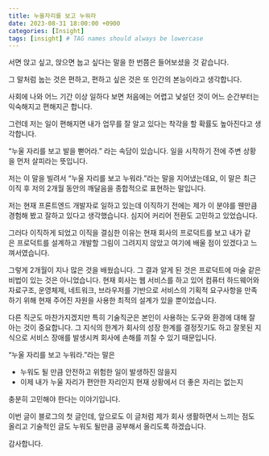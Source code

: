 ```yaml
---
title: 누울자리를 보고 누워라
date: 2023-08-31 18:00:00 +0900
categories: [Insight]
tags: [insight] # TAG names should always be lowercase
---
```


서면 앉고 싶고, 앉으면 눕고 싶다는 말을 한 번쯤은 들어보셨을 것 같습니다.

그 말처럼 눕는 것은 편하고, 편하고 싶은 것은 또 인간의 본능이라고 생각합니다.

사회에 나와 어느 기간 이상 일하다 보면 처음에는 어렵고 낯설던 것이 어느 순간부터는 익숙해지고 편해지곤 합니다.

그런데 저는 일이 편해지면 내가 업무를 잘 알고 있다는 착각을 할 확률도 높아진다고 생각합니다.

“누울 자리를 보고 발을 뻗어라.” 라는 속담이 있습니다. 일을 시작하기 전에 주변 상황을 먼저 살피라는 뜻입니다.

저는 이 말을 빌려서 “누울 자리를 보고 누워라.”라는 말을 지어냈는데요, 이 말은 최근 이직 후 저의 2개월 동안의 깨달음을 종합적으로 표현하는 말입니다.

저는 현재 프론트엔드 개발자로 일하고 있는데 이직하기 전에는 제가 이 분야를 웬만큼 경험해 봤고 잘하고 있다고 생각했습니다. 심지어 커리어 전환도 고민하고 있었습니다.

그러다 이직하게 되었고 이직을 결심한 이유는 현재 회사의 프로덕트를 보고 내가 같은 프로덕트를 설계하고 개발할 그림이 그려지지 않았고 여기에 배울 점이 있겠다고 느껴서였습니다.

그렇게 2개월이 지나 많은 것을 배웠습니다. 그 결과 알게 된 것은 프로덕트에 마술 같은 비법이 있는 것은 아니었습니다. 현재 회사는 웹 서비스를 하고 있어 컴퓨터 하드웨어와 자료구조, 운영체제, 네트워크, 브라우저를 기반으로 서비스의 기획적 요구사항을 만족하기 위해 현재 주어진 자원을 사용한 최적의 설계가 있을 뿐이었습니다.

다른 직군도 마찬가지겠지만 특히 기술직군은 본인이 사용하는 도구와 환경에 대해 잘 아는 것이 중요합니다. 그 지식의 한계가 회사의 성장 한계를 결정짓기도 하고 잘못된 지식으로 서비스 장애를 발생시켜 회사에 손해를 끼칠 수 있기 때문입니다.

“누울 자리를 보고 누워라.”라는 말은

- 누워도 될 만큼 안전하고 위험한 일이 발생하진 않을지
- 이제 내가 누울 자리가 편안한 자리인지 현재 상황에서 더 좋은 자리는 없는지

충분히 고민해야 한다는 이야기입니다.

이번 글이 블로그의 첫 글인데, 앞으로도 이 글처럼 제가 회사 생활하면서 느끼는 점도 올리고 기술적인 글도 누워도 될만큼 공부해서 올리도록 하겠습니다.

감사합니다.
